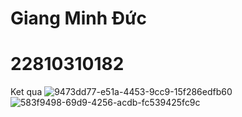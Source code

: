 # Giang Minh Đức
# 22810310182
Ket qua
![9473dd77-e51a-4453-9cc9-15f286edfb60](https://github.com/user-attachments/assets/266e6794-0cb8-49f8-adb6-ccc1e7d79df9)
![583f9498-69d9-4256-acdb-fc539425fc9c](https://github.com/user-attachments/assets/6e2767b4-b9cf-4115-99bd-1a13847002ea)

